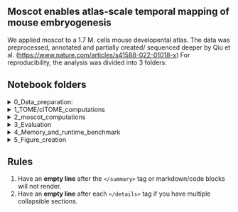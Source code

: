 ## Moscot enables atlas-scale temporal mapping of mouse embryogenesis
We applied moscot to a 1.7 M. cells mouse developental atlas. The data was preprocessed, annotated and partially created/ sequenced deeper by Qiu et al. (https://www.nature.com/articles/s41588-022-01018-x)
For reproducibility, the analysis was divided into 3 folders:


## Notebook folders
<details>
    <summary>0_Data_preparation:  </summary>
    
The data was downloaded from http://tome.gs.washington.edu/ as .RDS files. It contains the notebooks:
    
   * ```MG_XXX_Integration```: Performs Seurat's anchor based batch correction analogous to Qiu et al, using using code obtianed from https://github.com/ChengxiangQiu/tome_code
   * ```MG_XXX_RDS_to_anndata```: Contains notebooks used to transform .RDS objects to anndata objects using SeruatData/Disk. Some annotations are not carried over correctly, which is fixed by running in the notebooks ```MG_06-26-2022_Fix_anndata_annotations.ipynb``` 
   * ```MG_XXX_RDS_to_anndata```: 
   * ```MG_XXX_RDS_to_anndata```: 

</details>

<details>
    <summary>1_TOME/clTOME_computations</summary>
    
We ran TOME on the integrated data. Default TOME output are cell type transitions. To see if TOME's strategy also results in reasonable coupling on the single cell level we save the neirest neighobrs TOME identifies and transform it into a coupling/transport matrix.
    
   * ```MG_XXX_Running_TOME```: Runs TOME using code obtianed from https://github.com/ChengxiangQiu/tome_code. In addition to saving the cell type transitions, we also saved TOME's identified neirest neighbors, which will be used in cell-level (cl)TOME
   * ```MG_XXX_Transforming_Identified_Neigbors_to_Transport_Matrix.ipynb```: Notebooks where moscot is applied to the data
   * ```MG_XXX_TOME_transport_matrix_to_growth_rates.ipynb```: Notebooks where moscot is applied to the data
   * ```MG_XXX_TOME_transport_matrix_to_pulls.ipynb```: Notebooks where moscot is applied to the data
    
</details>

<details>
    <summary>2_moscot_computations</summary>
    
We ran moscot on the integrated data, afterwards we extracted cell type trasitions, grwoth rates and pulls of specific cell types for later evaluation.
    
   * ```MG_XXX_Running_moscot```: Notebooks where moscot is applied to the data
   * ```MG_XXX_moscot_map_to_cell_type_transitions```: Notebooks where moscot is applied to the data
   * ```MG_XXX_moscot_map_to_growth_rates```: Notebooks where moscot is applied to the data
   * ```MG_XXX_moscot_map_to_pull```: Notebooks where moscot is applied to the data
</details>


<details>
    <summary>3_Evaluation</summary>

We evaluated TOME/clTOME and moscot output using 3 different metrics: 
    
   * ```MG_XXX_Evalution_of_germ_layer_and_cell_type_transitions```: Notebooks where moscot is applied to the data
   * ```MG_XXX_Evaluation_of_growth_rates```: Notebooks where moscot is applied to the data
   * ```MG_XXX_Running_scVI```: scVI was used to infer gene expression using "get_normalized_genes"
   * ```MG_XXX_Evaluation_of_driver_gene_correlations```: Notebooks where moscot is applied to the data
    
</details>


<details>
    <summary>4_Memory_and_runtime_benchmark</summary>
    
We used the time pair with the most cells (E11.5 --> E12.5 with 455,124 cells --> 292,726 cells) and subsampled it such that E11.5 and E12.5 contain the same amount of cells x, where x was chosen in steps of 25,000. Memory and runtime of moscot and low rank version of moscot where compared to WaddingtonOT (PMID: 30712874). Supplementary Table XXX containes the results of this benchmark.
    
   * ```yaml_files_and_stuff```: Notebooks where moscot is applied to the data
   * ```MG_XXX_Evaluation_of_growth_rates```: Notebooks where moscot is applied to the data
    
</details>

<details>
    <summary>5_Figure_creation</summary>
    
For the main figure:
    
   * ```MG_XXX_Memory_and_runtime_plot```: Notebooks where moscot is applied to the data
   * ```MG_XXX_Germ_layer_and_cell_type_transition_plot```: Notebooks where moscot is applied to the data
   * ```MG_XXX_E8.0_to_E8.25_UMAPS:and_growth_rate_histogram```: Notebooks where moscot is applied to the data
   * ```MG_XXX_Driver_gene_correlation_plots```: Notebooks where moscot is applied to the data
    
For the supplementary figure:
    
   * ```MG_XXX_All_growth_rate_histograms```: Notebooks where moscot is applied to the data
   * ```MG_XXX_Growth_rate_to_cell_cycle_score_correlations```: Notebooks where moscot is applied to the data
    
</details>




## Rules
1. Have an **empty line** after the `</summary>` tag or markdown/code blocks will not render.
1. Have an **empty line** after each `</details>` tag if you have multiple collapsible sections.
